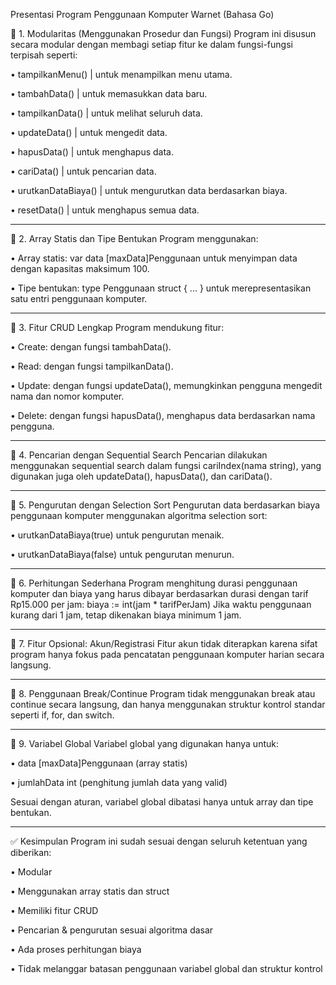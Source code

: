 Presentasi Program Penggunaan Komputer Warnet (Bahasa Go)

📌 1. Modularitas (Menggunakan Prosedur dan Fungsi)
Program ini disusun secara modular dengan membagi setiap fitur ke dalam fungsi-fungsi terpisah seperti:

•	tampilkanMenu() | untuk menampilkan menu utama.

•	tambahData() | untuk memasukkan data baru.

•	tampilkanData() | untuk melihat seluruh data.

•	updateData() | untuk mengedit data.

•	hapusData() | untuk menghapus data.

•	cariData() | untuk pencarian data.

•	urutkanDataBiaya() | untuk mengurutkan data berdasarkan biaya.

•	resetData() | untuk menghapus semua data.
________________________________________
📌 2. Array Statis dan Tipe Bentukan
Program menggunakan:

•	Array statis: var data [maxData]Penggunaan untuk menyimpan data dengan kapasitas maksimum 100.

•	Tipe bentukan: type Penggunaan struct { ... } untuk merepresentasikan satu entri penggunaan komputer.
________________________________________
📌 3. Fitur CRUD Lengkap
Program mendukung fitur:

•	Create: dengan fungsi tambahData().

•	Read: dengan fungsi tampilkanData().

•	Update: dengan fungsi updateData(), memungkinkan pengguna mengedit nama dan nomor komputer.

•	Delete: dengan fungsi hapusData(), menghapus data berdasarkan nama pengguna.
________________________________________
📌 4. Pencarian dengan Sequential Search
Pencarian dilakukan menggunakan sequential search dalam fungsi cariIndex(nama string), yang digunakan juga oleh updateData(), hapusData(), dan cariData().
________________________________________
📌 5. Pengurutan dengan Selection Sort
Pengurutan data berdasarkan biaya penggunaan komputer menggunakan algoritma selection sort:

•	urutkanDataBiaya(true) untuk pengurutan menaik.

•	urutkanDataBiaya(false) untuk pengurutan menurun.
________________________________________
📌 6. Perhitungan Sederhana
Program menghitung durasi penggunaan komputer dan biaya yang harus dibayar berdasarkan durasi dengan tarif Rp15.000 per jam:
biaya := int(jam * tarifPerJam)
Jika waktu penggunaan kurang dari 1 jam, tetap dikenakan biaya minimum 1 jam.
________________________________________
📌 7. Fitur Opsional: Akun/Registrasi
Fitur akun tidak diterapkan karena sifat program hanya fokus pada pencatatan penggunaan komputer harian secara langsung.
________________________________________
📌 8. Penggunaan Break/Continue
Program tidak menggunakan break atau continue secara langsung, dan hanya menggunakan struktur kontrol standar seperti if, for, dan switch.
________________________________________
📌 9. Variabel Global
Variabel global yang digunakan hanya untuk:

•	data [maxData]Penggunaan (array statis)

•	jumlahData int (penghitung jumlah data yang valid)

Sesuai dengan aturan, variabel global dibatasi hanya untuk array dan tipe bentukan.
________________________________________
✅ Kesimpulan
Program ini sudah sesuai dengan seluruh ketentuan yang diberikan:

•	Modular

•	Menggunakan array statis dan struct

•	Memiliki fitur CRUD

•	Pencarian & pengurutan sesuai algoritma dasar

•	Ada proses perhitungan biaya

•	Tidak melanggar batasan penggunaan variabel global dan struktur kontrol
